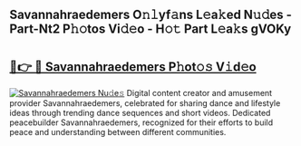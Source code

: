## Savannahraedemers O𝚗𝚕yf𝚊ns L𝚎a𝚔ed N𝚞𝚍es - Part-Nt2 P𝚑𝚘tos Vi𝚍𝚎o - H𝚘𝚝 Part L𝚎a𝚔s gVOKy

# <h2><a href="http://kfboaqe.oniu.top/?m=Savannahraedemers">🔗👉 🔴 Savannahraedemers P𝚑ot𝚘𝚜 V𝚒d𝚎o</a></h2>

[![Savannahraedemers Nu𝚍e𝚜](https://i.imgur.com/0qMVB7G.gif)](http://kfboaqe.oniu.top/?m=Savannahraedemers)
Digital content creator and amusement provider Savannahraedemers, celebrated for sharing dance and lifestyle ideas through trending dance sequences and short videos. Dedicated peacebuilder Savannahraedemers, recognized for their efforts to build peace and understanding between different communities.  

